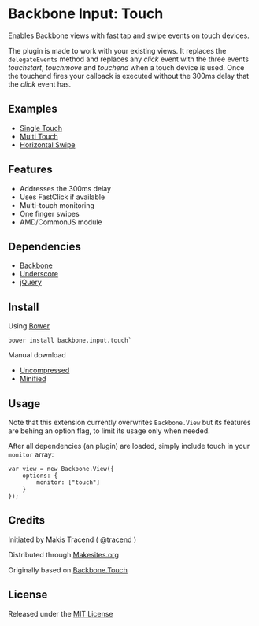 # Backbone Input: Touch


Enables Backbone views with fast tap and swipe events on touch devices.

The plugin is made to work with your existing views. It replaces the `delegateEvents` method and replaces any *click* event with the three events *touchstart*, *touchmove* and *touchend* when a touch device is used. Once the touchend fires your callback is executed without the 300ms delay that the *click* event has.


## Examples

* [Single Touch](http://rawgit.com/backbone-input/touch/master/examples/single-touch.html)
* [Multi Touch](http://rawgit.com/backbone-input/touch/master/examples/multi-touch.html)
* [Horizontal Swipe](http://rawgit.com/backbone-input/touch/master/examples/horizontal-swipe.html)


## Features

* Addresses the 300ms delay
* Uses FastClick if available
* Multi-touch monitoring
* One finger swipes
* AMD/CommonJS module


## Dependencies

* [Backbone](http://backbonejs.org/)
* [Underscore](http://underscorejs.org/)
* [jQuery](http://jquery.com/)


## Install

Using [Bower](http://bower.io/)
```
bower install backbone.input.touch`
```
Manual download

* [Uncompressed](https://github.com/backbone-input/touch/raw/master/build/backbone.input.touch.js)
* [Minified](https://github.com/backbone-input/touch/raw/master/build/backbone.input.touch-min.js)


## Usage

Note that this extension currently overwrites `Backbone.View` but its features are behing an option flag, to limit its usage only when needed.

After all dependencies (an plugin) are loaded,  simply include touch in your ```monitor``` array:

```
var view = new Backbone.View({
	options: {
		monitor: ["touch"]
	}
});
```


## Credits

Initiated by Makis Tracend ( [@tracend](http://github.com/tracend) )

Distributed through [Makesites.org](http://makesites.org)

Originally based on [Backbone.Touch](https://github.com/nervetattoo/backbone.touch)


## License

Released under the [MIT License](http://makesites.org/licenses/MIT)
